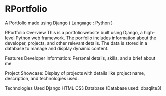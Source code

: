 # RPortfolio
A Portfolio made using Django ( Language : Python )


RPortfolio
Overview
This is a portfolio website built using Django, a high-level Python web framework. The portfolio includes information about the developer, projects, and other relevant details. The data is stored in a database to manage and display dynamic content.

Features
Developer Information: Personal details, skills, and a brief about me

Project Showcase: Display of projects with details like project name, description, and technologies used.


Technologies Used
Django
HTML
CSS
Database (Database used: dbsqlite3)
